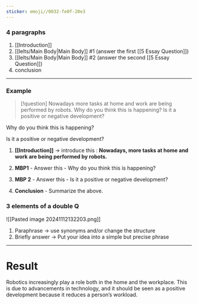 ```yaml
---
sticker: emoji//0032-fe0f-20e3
---
```

### 4 paragraphs

1. [[Introduction]]
2. [[Ielts/Main Body|Main Body]] #1 (answer the first [[5 Essay Question]])
3. [[Ielts/Main Body|Main Body]] #2 (answer the second [[5 Essay Question]])
4. conclusion

---
### Example

> [!question] 
> Nowadays more tasks at home and work are being performed by robots.
> Why do you think this is happening?
> Is it a positive or negative development?

Why do you think this is happening?

Is it a positive or negative development?
1. **[[Introduction]]** → introduce this : **Nowadays, more tasks at home and work are being performed by robots.**
2. **MBP1** - Answer this - Why do you think this is happening?

3. **MBP 2** - Answer this - Is it a positive or negative development?

4. **Conclusion** - Summarize the above.
   

### 3 elements of a double Q
![[Pasted image 20241112132203.png]]

1. Paraphrase → use synonyms and/or change the structure 
2. Briefly answer → Put your idea into a simple but precise phrase
---
# Result

Robotics increasingly play a role both in the home and the workplace. This is due to advancements in technology, and it should be seen as a positive development because it reduces a person’s workload.